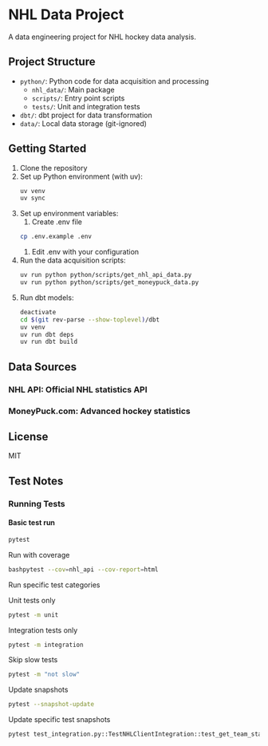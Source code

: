 # NHL Data Project

A data engineering project for NHL hockey data analysis.

## Project Structure

- `python/`: Python code for data acquisition and processing
  - `nhl_data/`: Main package
  - `scripts/`: Entry point scripts
  - `tests/`: Unit and integration tests
- `dbt/`: dbt project for data transformation
- `data/`: Local data storage (git-ignored)

## Getting Started

1. Clone the repository
1. Set up Python environment (with uv):
    ```bash
    uv venv
    uv sync
    ```
1. Set up environment variables:
   1. Create .env file 
    ```bash
    cp .env.example .env
    ```
    1. Edit .env with your configuration
1. Run the data acquisition scripts:
    ```bash
    uv run python python/scripts/get_nhl_api_data.py
    uv run python python/scripts/get_moneypuck_data.py
    ```
1. Run dbt models:
    ```bash
    deactivate
    cd $(git rev-parse --show-toplevel)/dbt
    uv venv
    uv run dbt deps
    uv run dbt build
    ```

## Data Sources

### NHL API: Official NHL statistics API

### MoneyPuck.com: Advanced hockey statistics

## License

MIT


## Test Notes

### Running Tests
#### Basic test run
```bash
pytest
```
Run with coverage
```bash
bashpytest --cov=nhl_api --cov-report=html
```

Run specific test categories

Unit tests only
```bash
pytest -m unit
```

Integration tests only
```bash
pytest -m integration
```

Skip slow tests
```bash
pytest -m "not slow"
```

Update snapshots
```bash
pytest --snapshot-update
```

Update specific test snapshots
```bash
pytest test_integration.py::TestNHLClientIntegration::test_get_team_stats_season_snapshot --snapshot-update
```
